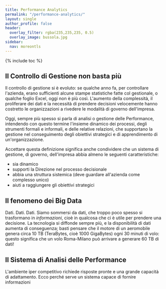 ```yaml
---
title: Performance Analytics
permalink: "/performance-analytics/"
layout: single
author_profile: false
header:
  overlay_filter: rgba(235,235,235, 0.5)
  overlay_image: bussola.jpg
sidebar:
  nav: moreontls
---
```


{% include toc %}

## Il Controllo di Gestione non basta più   
Il controllo di gestione si è evoluto: se qualche anno fa, per controllare l'azienda, erano sufficienti alcune stampe statistiche fatte col gestionale, o qualche foglio Excel, oggi non è più così. L'aumento della complessità, il proliferare dei dati e la necessità di prendere decisioni velocemente hanno costretto le organizzazioni a rivedere le modalità di governo dell'impresa.   

Oggi, sempre più spesso si parla di analisi o gestione delle Performance, intendendo con questo termine l'insieme dinamico dei processi, degli strumenti formali e informali, e delle relative relazioni, che supportano la gestione nel conseguimento degli obiettivi strategici e di apprendimento di un'organizzazione.   

Accettare questa definizione significa anche condividere che un sistema di gestione, di governo, dell'impresa abbia almeno le seguenti caratteristiche:  

* sia dinamico
* supporti la Direzione nel processo decisionale
* abbia una struttura sistemica (deve guardare all'azienda come complesso unico)
* aiuti a raggiungere gli obiettivi strategici

## Il fenomeno dei Big Data  
Dati. Dati. Dati. Siamo sommersi da dati, che troppo poco spesso si trasformano in *informazioni*, cioè in qualcosa che ci è utile per prendere una decisione. La tecnologia si diffonde sempre più, e la disponibilità di dati aumenta di conseguenza; basti pensare che il motore di un aeromobile genera circa 10 TB (TeraBytes, cioè 1000 GigaBytes)  ogni 30 minuti di volo: questo significa che un volo Roma-Milano può arrivare a generare 60 TB di dati!  

## Il Sistema di Analisi delle Performance  
L'ambiente iper competitivo richiede risposte pronte e una grande capacità di adattamento. Ecco perché serve un sistema capace di fornire informazioni 


